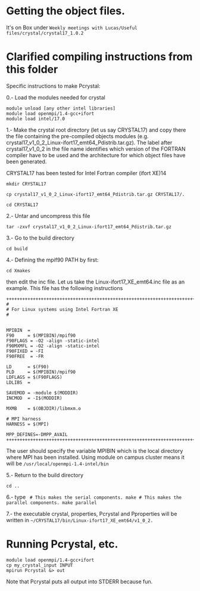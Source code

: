 # Getting the object files.

It's on Box under `Weekly meetings with Lucas/Useful files/crystal/crystal17_1.0.2`

# Clarified compiling instructions from this folder

Specific instructions to make Pcrystal:

0.- Load the modules needed for crystal 

    module unload [any other intel libraries]
    module load openmpi/1.4-gcc+ifort
    module load intel/17.0

1.- Make the crystal root directory (let us say CRYSTAL17) and copy there the
file containing the pre-compiled objects modules 
(e.g. crystal17_v1_0_2_Linux-ifort17_emt64_Pdistrib.tar.gz). The label after 
crystal17_v1_0_2 in the file name identifies which version of the FORTRAN 
compiler have to be used and the architecture for which object files
have been generated.

CRYSTAL17 has been tested for Intel Fortran compiler (ifort XE)14

    mkdir CRYSTAL17

    cp crystal17_v1_0_2_Linux-ifort17_emt64_Pdistrib.tar.gz CRYSTAL17/.

    cd CRYSTAL17

2.- Untar and uncompress this file

    tar -zxvf crystal17_v1_0_2_Linux-ifort17_emt64_Pdistrib.tar.gz

3.- Go to the build directory

    cd build

4.- Defining the mpif90 PATH by first:

    cd Xmakes

then edit the inc file. Let us take the Linux-ifort17_XE_emt64.inc file
as an example.
This file has the following instructions

    +++++++++++++++++++++++++++++++++++++++++++++++++++++++++++++++++++++++++++
    #
    # For Linux systems using Intel Fortran XE
    #


    MPIBIN  =
    F90     = $(MPIBIN)/mpif90
    F90FLAGS = -O2 -align -static-intel
    F90MXMFL = -O2 -align -static-intel
    F90FIXED = -FI
    F90FREE  = -FR

    LD      = $(F90)
    PLD     = $(MPIBIN)/mpif90
    LDFLAGS = $(F90FLAGS)
    LDLIBS  =

    SAVEMOD = -module $(MODDIR)
    INCMOD  = -I$(MODDIR)

    MXMB    = $(OBJDIR)/libmxm.o

    # MPI harness
    HARNESS = $(MPI)

    MPP_DEFINES=-DMPP_AVAIL
    +++++++++++++++++++++++++++++++++++++++++++++++++++++++++++++++++++++++++++

The user should specify the variable MPIBIN which is the local directory
where MPI has been installed.
Using module on campus cluster means it will be `/usr/local/openmpi-1.4-intel/bin`

5.- Return to the build directory

    cd ..

6.- type `
    # This makes the serial components.
    make
    # This makes the parallel components.
    make parallel`


7.- the executable crystal, properties, Pcrystal and Pproperties will be written in `~/CRYSTAL17/bin/Linux-ifort17_XE_emt64/v1_0_2.`

# Running Pcrystal, etc.

    module load openmpi/1.4-gcc+ifort
    cp my_crystal_input INPUT
    mpirun Pcrystal &> out

Note that Pcrystal puts all output into STDERR because fun.

